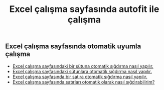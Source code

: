 ﻿---
title:  Excel çalışma sayfasında autofit ile çalışma
second_title: Aspose.Cells Cloud Documen
linktitle: Autofi
type: docs
url: /tr/worksheets/autofit/
aliases: [/autofit-rows-and-columns-of-worksheet/]
keywords: Autofit rows and columns on an Excel worksheet
description: Aspose.Cells Cloud REST API, Excel çalışma sayfasında satır ve sütunların otomatik olarak sığdırılmasını destekler. SDK, çeşitli geliştirme dillerini destekler. Bunlar arasında Android, C#, Go, Java, NodeJS, Perl, PHP, Python, Ruby ve Swift bulunur.
weight: 20
kwords: Excel, Office Bulut, REST API, Elektronik Tablo, PDF, CSV, Json, Markdown, Excel çalışma sayfasında otomatik sığdırma ile çalışma
---
## Excel çalışma sayfasında otomatik uyumla çalışma

- [Excel çalışma sayfasındaki bir sütuna otomatik sığdırma nasıl yapılır.](/cells/tr/worksheets/autofit/column/)
- [Excel çalışma sayfasındaki sütunlara otomatik sığdırma nasıl yapılır.](/cells/tr/worksheets/autofit/columns/)
- [Excel çalışma sayfasında bir satıra otomatik sığdırma nasıl yapılır.](/cells/tr/worksheets/autofit/row/)
- [Excel çalışma sayfasında satırları otomatik olarak nasıl sığdırabilirim?](/cells/tr/worksheets/autofit/rows/)

